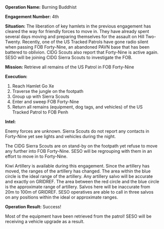 __Operation Name:__ Burning Buddhist

__Engagement Number:__ 4th

__Situation:__ The liberation of key hamlets in the previous engagement has cleared the way for friendly forces to move in.  They have already spent several days moving and preparing themselves for the assault on Hill Two-Twenty. Recently, one of the US Tracked Patrols have gone radio silent when passing FOB Forty-Nine, an abandoned PAVN base that has been battered to oblivion. CIDG Scouts also report that Forty-Nine is active again. SESO will be joining CIDG Sierra Scouts to investigate the FOB.

__Mission:__ Retrieve all remains of the US Patrol in FOB Forty-Nine

__Execution:__
1. Reach Hamlet Go Xe
2. Traverse the jungle on the footpath
3. Group up with Sierra Scouts
4. Enter and sweep FOB Forty-Nine
5. Return all remains (equipment, dog tags, and vehicles) of the US Tracked Patrol to FOB Penh

__Intel:__

Enemy forces are unknown. Sierra Scouts do not report any contacts in Forty-Nine yet see lights and vehicles during the night.

The CIDG Sierra Scouts are on stand-by on the footpath yet refuse to move any further into FOB Forty-Nine. SESO will be regrouping with them in an effort to move in to Forty-Nine.

Kiwi Artillery is available during this engagement. Since the artillery has moved, the ranges of the artillery has changed. The area within the blue circle is the ideal range of the artillery. Any artillery salvo will be accurate and exactly on GRIDREF. The area between the red circle and the blue circle is the approximate range of artillery. Salvos here will be inaccurate from 20m to 100m of GRIDREF. SESO operatives are able to call in three salvos on any positions within the ideal or approximate ranges.

__Operation Result:__ Success!

Most of the equipment have been retrieved from the patrol! SESO will be receiving a vehicle upgrade as a result.